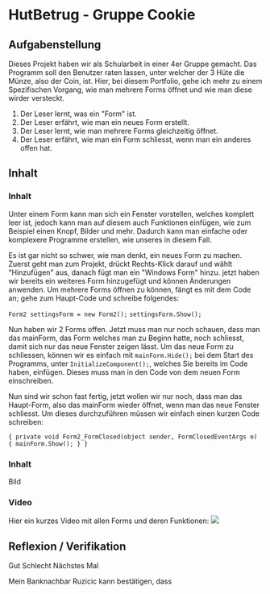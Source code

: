 # HutBetrug - Gruppe Cookie
## Aufgabenstellung
Dieses Projekt haben wir als Schularbeit in einer 4er Gruppe gemacht. Das Programm soll den Benutzer raten lassen, unter welcher der 3 Hüte die Münze, also der Coin, ist. Hier, bei diesem Portfolio, gehe ich mehr zu einem Spezifischen Vorgang, wie man mehrere Forms öffnet und wie man diese wirder versteckt.

1. Der Leser lernt, was ein "Form" ist.
2. Der Leser erfährt, wie man ein neues Form erstellt.
3. Der Leser lernt, wie man mehrere Forms gleichzeitig öffnet.
4. Der Leser erfährt, wie man ein Form schliesst, wenn man ein anderes offen hat.

## Inhalt
### Inhalt
Unter einem Form kann man sich ein Fenster vorstellen, welches komplett leer ist, jedoch kann man auf diesem auch Funktionen einfügen, wie zum Beispiel einen Knopf, Bilder und mehr. Dadurch kann man einfache oder komplexere Programme erstellen, wie unseres in diesem Fall.

Es ist gar nicht so schwer, wie man denkt, ein neues Form zu machen. Zuerst geht man zum Projekt, drückt Rechts-Klick darauf und wählt "Hinzufügen" aus, danach fügt man ein "Windows Form" hinzu. jetzt haben wir bereits ein weiteres Form hinzugefügt und können Änderungen anwenden.
Um mehrere Forms öffnen zu können, fängt es mit dem Code an; gehe zum Haupt-Code und schreibe folgendes:

`Form2 settingsForm = new Form2();`
`settingsForm.Show();`

Nun haben wir 2 Forms offen.
Jetzt muss man nur noch schauen, dass man das mainForm, das Form welches man zu Beginn hatte, noch schliesst, damit sich nur das neue Fenster zeigen lässt. Um das neue Form zu schliessen, können wir es einfach mit `mainForm.Hide();` bei dem Start des Programms, unter `InitializeComponent();`, welches Sie bereits im Code haben, einfügen. Dieses muss man in den Code von dem neuen Form einschreiben.

Nun sind wir schon fast fertig, jetzt wollen wir nur noch, dass man das Haupt-Form, also das mainForm wieder öffnet, wenn man das neue Fenster schliesst.
Um dieses durchzuführen müssen wir einfach einen kurzen Code schreiben:

``{
private void Form2_FormClosed(object sender, FormClosedEventArgs e)
        {
            mainForm.Show();
        }
}``

### Inhalt
Bild

### Video
Hier ein kurzes Video mit allen Forms und deren Funktionen:
[![](https://i.imgur.com/UdsPUGR.jpg)](https://youtu.be/hF-tRYMbz3U)

## Reflexion / Verifikation
Gut
Schlecht
Nächstes Mal

Mein Banknachbar Ruzicic kann bestätigen, dass 
